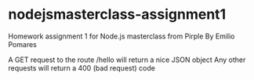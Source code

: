 # nodejsmasterclass-assignment1
Homework assignment 1 for Node.js masterclass from Pirple
By Emilio Pomares

A GET request to the route /hello will return a nice JSON object
Any other requests will return a 400 (bad request) code

